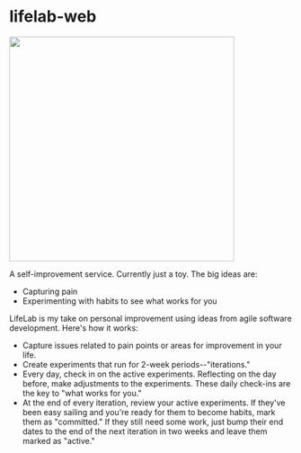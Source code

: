 # lifelab-web

<img width="400" src="https://user-images.githubusercontent.com/24789592/86419833-c0d9cb00-bc91-11ea-85a9-12d0310c55b3.png" />

A self-improvement service. Currently just a toy. The big ideas are:

- Capturing pain
- Experimenting with habits to see what works for you

LifeLab is my take on personal improvement using ideas from agile software development. Here's how it works:

- Capture issues related to pain points or areas for improvement in your life.
- Create experiments that run for 2-week periods--"iterations."
- Every day, check in on the active experiments. Reflecting on the day before, make adjustments to the experiments. These daily check-ins are the key to "what works for you."
- At the end of every iteration, review your active experiments. If they've been easy sailing and you're ready for them to become habits, mark them as "committed." If they still need some work, just bump their end dates to the end of the next iteration in two weeks and leave them marked as "active."


